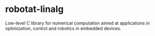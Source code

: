 # robotat-linalg
Low-level C library for numerical computation aimed at applications in optimization, control and robotics in embedded devices.
